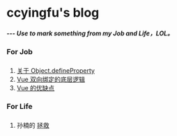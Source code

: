 # ccyingfu's blog
##### --- Use to mark something from my Job and Life，LOL。

### For Job
###
1. [关于 Object.defineProperty](https://github.com/ccyingfu/blog/blob/master/Job/DefineProperty.md)
2. [Vue 双向绑定的底层逻辑](https://github.com/ccyingfu/blog/blob/master/Job/Vue.md)
3. [Vue 的优缺点](https://github.com/ccyingfu/blog/blob/master/Job/VueEnsnare.md)

### For Life
###
1. 孙楠的 [拯救](https://github.com/ccyingfu/blog/blob/master/Life/Songs/HowToSaveYouMyLove.md)